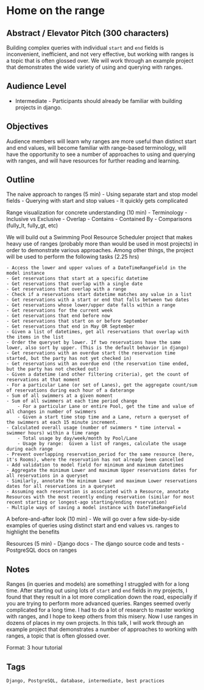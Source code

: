 

# Home on the range

## Abstract / Elevator Pitch (300 characters)

Building complex queries with individual `start` and `end` fields is inconvenient, inefficient, and not very effective, but working with ranges is a topic that is often glossed over. We will work through an example project that demonstrates the wide variety of using and querying with ranges.

## Audience Level

- Intermediate - Participants should already be familiar with building projects in django.

## Objectives

Audience members will learn why ranges are more useful than distinct start and end values, will become familiar with range-based terminology, will have the opportunity to see a number of approaches to using and querying with ranges, and will have resources for further reading and learning.

## Outline

The naive approach to ranges (5 min)
    - Using separate start and stop model fields
    - Querying with start and stop values
    - It quickly gets complicated

Range visualization for concrete understanding (10 min)
    - Terminology
        - Inclusive vs Exclusive
        - Overlap
        - Contains
        - Contained By
        - Comparisons (fully_lt, fully_gt, etc)

We will build out a Swimming Pool Resource Scheduler project that makes heavy use of ranges (probably more than would be used in most projects) in order to demonstrate various approaches. Among other things, the project will be used to perform the following tasks (2.25 hrs)

    - Access the lower and upper values of a DateTimeRangeField in the model instance
    - Get reservations that start at a specific datetime
    - Get reservations that overlap with a single date
    - Get reservations that overlap with a range
    - Check if a reservations start datetime matches any value in a list
    - Get reservations with a start or end that falls between two dates
    - Get reservations whose lower/upper date falls within a range
    - Get reservations for the current week
    - Get reservations that end before now
    - Get reservations that start on or before September
    - Get reservations that end in May OR September
    - Given a list of datetimes, get all reservations that overlap with the items in the list
    - Order the queryset by lower. If two reservations have the same lower, also sort by upper. (This is the default behavior in django)
    - Get reservations with an overdue start (the reservation time started, but the party has not yet checked in)
    - Get reservations with an overdue end (the reservation time ended, but the party has not checked out)
    - Given a datetime (and other filtering criteria), get the count of reservations at that moment
    - For a particular Lane (or set of Lanes), get the aggregate count/sum of reservations during each hour of a daterange
    - Sum of all swimmers at a given moment
    - Sum of all swimmers at each time period change
        - For a particular Lane or entire Pool, get the time and value of all changes in number of swimmers
        - Given a start time stop time and a Lane, return a queryset of the swimmers at each 15 minute increment.
    - Calculated overall usage (number of swimmers * time interval = swimmer hours) within a time range
        - Total usage by day/week/month by Pool/Lane
        - Usage by range:  Given a list of ranges, calculate the usage during each range
    - Prevent overlapping reservation_period for the same resource (here, it's Rooms), where the reservation has not already been cancelled
    - Add validation to model field for minimum and maximum datetimes
    - Aggregate the minimum Lower and maximum Upper reservations dates for all reservations in a queryset
    - Similarly, annotate the minimum Lower and maximum Lower reservations dates for all reservations in a queryset
    - Assuming each reservation is associated with a Resource, annotate Resources with the most recently ending reservation (similar for most recent starting or longest-ago starting/ending reservation)
    - Multiple ways of saving a model instance with DateTimeRangeField

A before-and-after look (10 min)
    - We will go over a few side-by-side examples of queries using distinct start and end values vs. ranges to highlight the benefits

Resources (5 min)
    - Django docs
    - The django source code and tests
    - PostgreSQL docs on ranges

## Notes

Ranges (in queries and models) are something I struggled with for a long time. After starting out using lots of `start` and `end` fields in my projects, I found that they result in a lot more complication down the road, especially if you are trying to perform more advanced queries. Ranges seemed overly complicated for a long time. I had to do a lot of research to master working with ranges, and I hope to keep others from this misery. Now I use ranges in dozens of places in my own projects. In this talk, I will work through an example project that demonstrates a number of approaches to working with ranges, a topic that is often glossed over. 

Format: 3 hour tutorial

## Tags

    Django, PostgreSQL, database, intermediate, best practices
